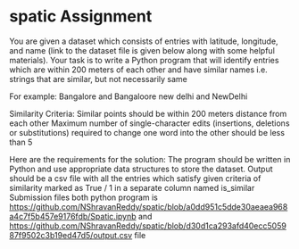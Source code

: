 # spatic Assignment
 
You are given a dataset which consists of entries with latitude, longitude, and name (link to the dataset file is given below along with some helpful materials).  Your task is to write a Python program that will identify entries which are within 200 meters of each other and have similar names i.e. strings that are similar, but not necessarily same 

For example: 
	Bangalore and Bangaloore
new delhi and NewDelhi

Similarity Criteria:
Similar points should be within 200 meters distance from each other
 Maximum number of single-character edits (insertions, deletions or substitutions) required to change one word into the other should be less than 5

Here are the requirements for the solution:
The program should be written in Python and use appropriate data structures to store the dataset.
Output should be a csv file with all the entries which satisfy given criteria of similarity marked as True / 1 in a separate column named is_similar
Submission files both python program is https://github.com/NShravanReddy/spatic/blob/a0dd951c5dde30aeaea968a4c7f5b457e9176fdb/Spatic.ipynb and https://github.com/NShravanReddy/spatic/blob/d30d1ca293afd40ecc505987f9502c3b19ed47d5/output.csv file
